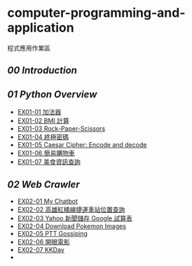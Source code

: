 # computer-programming-and-application
程式應用作業區
## *00 Introduction*

## *01 Python Overview*

- [EX01-01 加法器](https://colab.research.google.com/drive/1NPDGSGRzPJVI5BGxKC7CXAOqtqe6B-l_?usp=sharing)
- [EX01-02 BMI 計算](https://colab.research.google.com/drive/1vlFNJ_c7cCFWBosHSEWMktA9AqhMv6z3)
- [EX01-03 Rock-Paper-Scissors](https://colab.research.google.com/drive/19wEmXhK9kt1geZNSeoCgwfMvZrV1zIVW)
- [EX01-04 終極密碼](https://colab.research.google.com/drive/1ngMpRiGSAYIWd7xBgl9lwhYQaKozB4by?usp=sharing)
- [EX01-05 Caesar Cipher: Encode and decode](https://colab.research.google.com/drive/1Zq42NaxFj8Gk_u21ZtIIhYNIQKDBYxD-?usp=sharing)
- [EX01-06 簡易購物車](https://colab.research.google.com/drive/11R1F7XLTi9F11gHqcJYdhjwPoK8wllE0?usp=sharing)
- [EX01-07 美食資訊查詢](https://colab.research.google.com/drive/1QV_5Sno1vejsJ6U0t4gUYd-78VQlx3rq#scrollTo=jdUrqRLZ5ioj)

## *02 Web Crawler*
- [EX02-01 My Chatbot](https://colab.research.google.com/drive/16qJS9dmO6zK7fbZMUgIfytVdahE8s35e#scrollTo=4mHWDrSJSJ9I)
- [EX02-02 高雄紅橘線捷運車站位置查詢](https://colab.research.google.com/drive/11hPN3RmhhobIGjejmUqTQQTlk5jpmFYY?usp=sharing)
- [EX02-03 Yahoo 新聞儲存 Google 試算表](https://colab.research.google.com/drive/1VYj-gBrIXa5XA9sLCuwr1DioHXC5gpjy?usp=sharing)
- [EX02-04 Download Pokemon Images](https://colab.research.google.com/drive/1pCkaPYFdluMnExkUdoXN0z-ZgGr0bvVP?usp=sharing)
- [EX02-05 PTT Gossiping]()
- [EX02-06 開眼電影]()
- [EX02-07 KKDay]()
- []()

